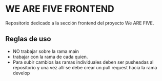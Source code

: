 
# WE ARE FIVE FRONTEND

Repositorio dedicado a la sección frontend del proyecto We ARE FIVE.



## Reglas de uso

- NO trabajar sobre la rama main
- trabajar con la rama de cada quien.
- Para subir cambios las ramas individuales deben ser pusheadas al repositorio y una vez allí se debe crear un pull request hacia la rama develop


  
